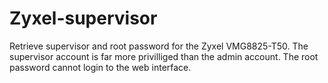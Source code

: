 # Zyxel-supervisor
Retrieve supervisor and root password for the Zyxel VMG8825-T50. The supervisor account is far more privilliged than the admin account. The root password cannot login to the web interface.
